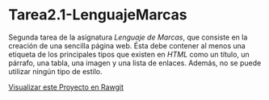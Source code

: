 # Tarea2.1-LenguajeMarcas
Segunda tarea de la asignatura *Lenguaje de Marcas*, que consiste en la creación de una sencilla página web. Ésta debe contener al menos una etiqueta de los principales tipos que existen en *HTML* como un título, un párrafo, una tabla, una imagen y una lista de enlaces. Además, no se puede utilizar ningún tipo de estilo.


[Visualizar este Proyecto en Rawgit](https://rawgit.com/shamshir/Tarea2.1-LenguajeMarcas/master/index.html)
